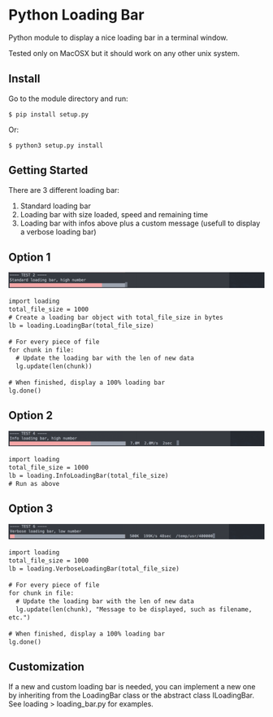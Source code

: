 Python Loading Bar
=====================

Python module to display a nice loading bar in a terminal window.

Tested only on MacOSX but it should work on any other unix system.

Install
-------
Go to the module directory and run:
```
$ pip install setup.py
```

Or:
```
$ python3 setup.py install
```


Getting Started
---------------

There are 3 different loading bar:
1. Standard loading bar
2. Loading bar with size loaded, speed and remaining time
3. Loading bar with infos above plus a custom message (usefull to display a verbose loading bar)

## Option 1

![Loading bar option 1](screenshots/Option1.png)

```
import loading
total_file_size = 1000
# Create a loading bar object with total_file_size in bytes
lb = loading.LoadingBar(total_file_size)

# For every piece of file
for chunk in file:
  # Update the loading bar with the len of new data
  lg.update(len(chunk))

# When finished, display a 100% loading bar
lg.done()
```

## Option 2

![Loading bar option 2](screenshots/Option2.png)

```
import loading
total_file_size = 1000
lb = loading.InfoLoadingBar(total_file_size)
# Run as above
```

## Option 3

![Loading bar option 3](screenshots/Option3.png)

```
import loading
total_file_size = 1000
lb = loading.VerboseLoadingBar(total_file_size)

# For every piece of file
for chunk in file:
  # Update the loading bar with the len of new data
  lg.update(len(chunk), "Message to be displayed, such as filename, etc.")

# When finished, display a 100% loading bar
lg.done()
```

Customization
-------------

If a new and custom loading bar is needed, you can implement a new one by inheriting from the LoadingBar class or the abstract class ILoadingBar.
See loading > loading_bar.py for examples.

